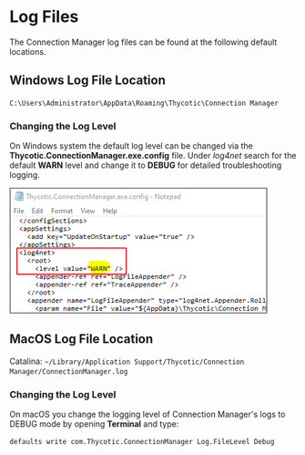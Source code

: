[title]: # (Log Files)
[tags]: # (user)
[priority]: # (501)

# Log Files

The Connection Manager log files can be found at the following default locations.

## Windows Log File Location

`C:\Users\Administrator\AppData\Roaming\Thycotic\Connection Manager`

### Changing the Log Level

On Windows system the default log level can be changed via the __Thycotic.ConnectionManager.exe.config__ file. Under _log4net_ search for the default __WARN__ level and change it to __DEBUG__ for detailed troubleshooting logging.

![win-debug](images/win-debug.png "Windows Thycotic.ConnectionManager.exe.config file log4net level change")

## MacOS Log File Location

Catalina: `~/Library/Application Support/Thycotic/Connection Manager/ConnectionManager.log`

### Changing the Log Level

On macOS you change the logging level of Connection Manager's logs to DEBUG mode by opening __Terminal__ and type:

```bash
defaults write com.Thycotic.ConnectionManager Log.FileLevel Debug
```

